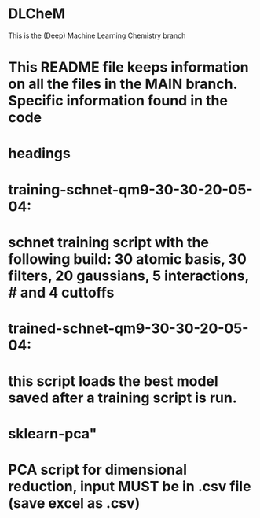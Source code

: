 # DLCheM

This is the (Deep) Machine Learning Chemistry branch

# This README file keeps information on all the files in the MAIN branch. Specific information found in the code  
# headings
#
# 
# training-schnet-qm9-30-30-20-05-04: 
#        schnet training script with the following build: 30 atomic basis, 30 filters, 20 gaussians, 5 interactions,  #        and 4 cuttoffs
# 
# trained-schnet-qm9-30-30-20-05-04:
#        this script loads the best model saved after a training script is run.          
#
# sklearn-pca" 
#        PCA script for dimensional reduction, input MUST be in .csv file (save excel as .csv)
#

